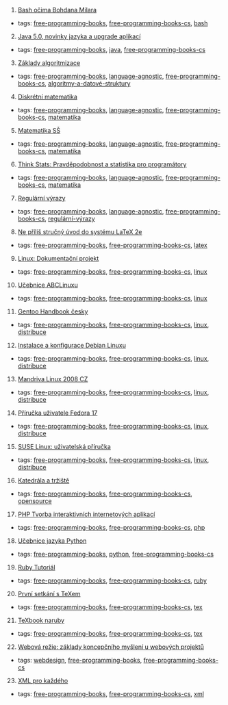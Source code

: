 1. [Bash očima Bohdana Milara](http://i.iinfo.cz/files/root/k/bash_ocima_bohdana_milara.pdf)
  * tags: [free-programming-books](tags/free-programming-books.md), [free-programming-books-cs](tags/free-programming-books-cs.md), [bash](tags/bash.md)
2. [Java 5.0, novinky jazyka a upgrade aplikací](http://i.iinfo.cz/files/root/k/java-5-0-novinky-jazyka-a-upgrade-aplikaci.pdf)
  * tags: [free-programming-books](tags/free-programming-books.md), [java](tags/java.md), [free-programming-books-cs](tags/free-programming-books-cs.md)
3. [Základy algoritmizace](http://i.iinfo.cz/files/root/k/Zaklady_algorimizace.pdf)
  * tags: [free-programming-books](tags/free-programming-books.md), [language-agnostic](tags/language-agnostic.md), [free-programming-books-cs](tags/free-programming-books-cs.md), [algoritmy-a-datové-struktury](tags/algoritmy-a-datové-struktury.md)
4. [Diskrétní matematika](http://math.feld.cvut.cz/habala/teaching/dma.htm)
  * tags: [free-programming-books](tags/free-programming-books.md), [language-agnostic](tags/language-agnostic.md), [free-programming-books-cs](tags/free-programming-books-cs.md), [matematika](tags/matematika.md)
5. [Matematika SŠ](http://www.realisticky.cz/ucebnice.php?id=3)
  * tags: [free-programming-books](tags/free-programming-books.md), [language-agnostic](tags/language-agnostic.md), [free-programming-books-cs](tags/free-programming-books-cs.md), [matematika](tags/matematika.md)
6. [Think Stats: Pravděpodobnost a statistika pro programátory](http://eknihy.knihovna.cz/kniha/think-stats-pravdepodobnost-a-statistika-pro-programatory)
  * tags: [free-programming-books](tags/free-programming-books.md), [language-agnostic](tags/language-agnostic.md), [free-programming-books-cs](tags/free-programming-books-cs.md), [matematika](tags/matematika.md)
7. [Regulární výrazy](http://www.root.cz/knihy/regularni-vyrazy/)
  * tags: [free-programming-books](tags/free-programming-books.md), [language-agnostic](tags/language-agnostic.md), [free-programming-books-cs](tags/free-programming-books-cs.md), [regulární-výrazy](tags/regulární-výrazy.md)
8. [Ne příliš stručný úvod do systému LaTeX 2e](http://www.root.cz/knihy/ne-prilis-strucny-uvod-do-systemu-latex-2e/)
  * tags: [free-programming-books](tags/free-programming-books.md), [free-programming-books-cs](tags/free-programming-books-cs.md), [latex](tags/latex.md)
9. [Linux: Dokumentační projekt](http://www.root.cz/knihy/linux-dokumentacni-projekt/)
  * tags: [free-programming-books](tags/free-programming-books.md), [free-programming-books-cs](tags/free-programming-books-cs.md), [linux](tags/linux.md)
10. [Učebnice ABCLinuxu](http://www.root.cz/knihy/ucebnice-abclinuxu/)
  * tags: [free-programming-books](tags/free-programming-books.md), [free-programming-books-cs](tags/free-programming-books-cs.md), [linux](tags/linux.md)
11. [Gentoo Handbook česky](http://www.root.cz/knihy/gentoo-handbook-cesky/)
  * tags: [free-programming-books](tags/free-programming-books.md), [free-programming-books-cs](tags/free-programming-books-cs.md), [linux](tags/linux.md), [distribuce](tags/distribuce.md)
12. [Instalace a konfigurace Debian Linuxu](http://www.root.cz/knihy/instalace-a-konfigurace-debian-linuxu/)
  * tags: [free-programming-books](tags/free-programming-books.md), [free-programming-books-cs](tags/free-programming-books-cs.md), [linux](tags/linux.md), [distribuce](tags/distribuce.md)
13. [Mandriva Linux 2008 CZ](http://www.root.cz/knihy/mandriva-linux-2008-cz/)
  * tags: [free-programming-books](tags/free-programming-books.md), [free-programming-books-cs](tags/free-programming-books-cs.md), [linux](tags/linux.md), [distribuce](tags/distribuce.md)
14. [Příručka uživatele Fedora 17](http://www.root.cz/knihy/prirucka-uzivatele-fedora-17/)
  * tags: [free-programming-books](tags/free-programming-books.md), [free-programming-books-cs](tags/free-programming-books-cs.md), [linux](tags/linux.md), [distribuce](tags/distribuce.md)
15. [SUSE Linux: uživatelská příručka](http://www.root.cz/knihy/suse-linux-uzivatelska-prirucka/)
  * tags: [free-programming-books](tags/free-programming-books.md), [free-programming-books-cs](tags/free-programming-books-cs.md), [linux](tags/linux.md), [distribuce](tags/distribuce.md)
16. [Katedrála a tržiště](http://www.root.cz/knihy/katedrala-a-trziste/)
  * tags: [free-programming-books](tags/free-programming-books.md), [free-programming-books-cs](tags/free-programming-books-cs.md), [opensource](tags/opensource.md)
17. [PHP Tvorba interaktivních internetových aplikací](http://www.kosek.cz/php/php-tvorba-interaktivnich-internetovych-aplikaci.pdf)
  * tags: [free-programming-books](tags/free-programming-books.md), [free-programming-books-cs](tags/free-programming-books-cs.md), [php](tags/php.md)
18. [Učebnice jazyka Python](http://i.iinfo.cz/files/root/k/Ucebnice_jazyka_Python.pdf)
  * tags: [free-programming-books](tags/free-programming-books.md), [python](tags/python.md), [free-programming-books-cs](tags/free-programming-books-cs.md)
19. [Ruby Tutoriál](http://i.iinfo.cz/files/root/k/Ruby_tutorial.pdf)
  * tags: [free-programming-books](tags/free-programming-books.md), [free-programming-books-cs](tags/free-programming-books-cs.md), [ruby](tags/ruby.md)
20. [První setkání s TeXem](http://www.root.cz/knihy/prvni-setkani-s-texem/)
  * tags: [free-programming-books](tags/free-programming-books.md), [free-programming-books-cs](tags/free-programming-books-cs.md), [tex](tags/tex.md)
21. [TeXbook naruby](http://www.root.cz/knihy/texbook-naruby/)
  * tags: [free-programming-books](tags/free-programming-books.md), [free-programming-books-cs](tags/free-programming-books-cs.md), [tex](tags/tex.md)
22. [Webová režie: základy koncepčního myšlení u webových projektů](http://www.root.cz/knihy/webova-rezie-zaklady-koncepcniho-mysleni-u-webovych-projektu/)
  * tags: [webdesign](tags/webdesign.md), [free-programming-books](tags/free-programming-books.md), [free-programming-books-cs](tags/free-programming-books-cs.md)
23. [XML pro každého](http://www.root.cz/knihy/xml-pro-kazdeho/)
  * tags: [free-programming-books](tags/free-programming-books.md), [free-programming-books-cs](tags/free-programming-books-cs.md), [xml](tags/xml.md)
